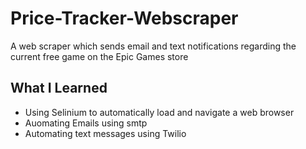 # Price-Tracker-Webscraper
A web scraper which sends email and text notifications regarding the current free game on the Epic Games store
## What I Learned
* Using Selinium to automatically load and navigate a web browser
* Auomating Emails using smtp
* Automating text messages using Twilio
